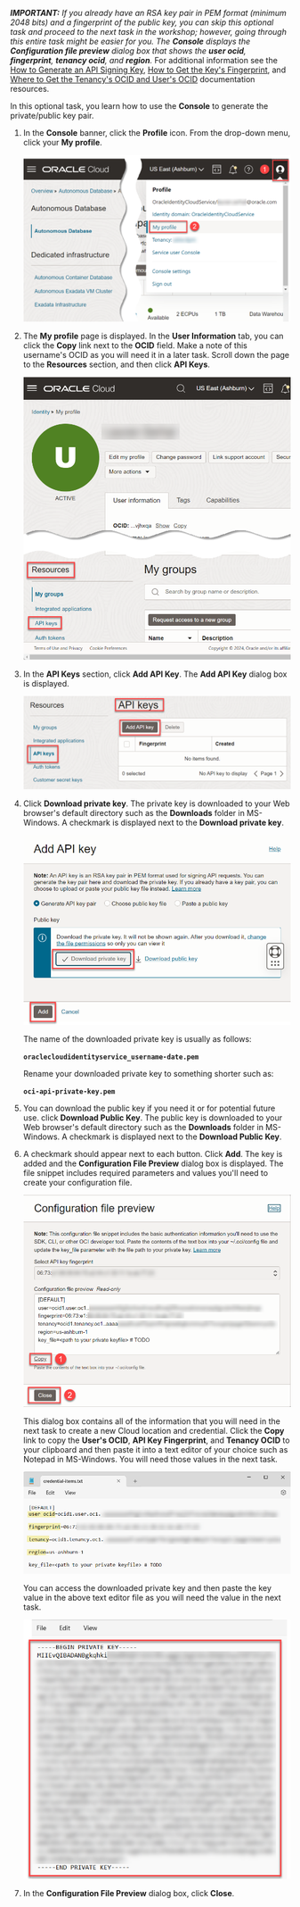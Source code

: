 <!--
    {
        "name":"Generate an RSA key pair",
        "description":"Generate an RSA key pair and get the key's values and fingerprint"
    }
-->

<!--
**Author:** Lauran K. Serhal, Consulting User Assistance Developer
**Last Updated By/Date:** Lauran Serhal, February 2024
-->

_**IMPORTANT:** If you already have an RSA key pair in PEM format (minimum 2048 bits) and a fingerprint of the public key, you can skip this optional task and proceed to the next task in the workshop; however, going through this entire task might be easier for you. The **Console** displays the **Configuration file preview** dialog box that shows the **user ocid**, **fingerprint**, **tenancy ocid**, and **region**._ For additional information see the [How to Generate an API Signing Key](https://docs.oracle.com/en-us/iaas/Content/API/Concepts/apisigningkey.htm#two), [How to Get the Key's Fingerprint](https://docs.oracle.com/en-us/iaas/Content/API/Concepts/apisigningkey.htm#four), and [Where to Get the Tenancy's OCID and User's OCID](https://docs.oracle.com/en-us/iaas/Content/API/Concepts/apisigningkey.htm#five) documentation resources.

In this optional task, you learn how to use the **Console** to generate the private/public key pair.

1. In the **Console** banner, click the **Profile** icon. From the drop-down menu, click your **My profile**.

    ![Click the person icon at the far upper right and click your username.](./images/click-my-profile.png " ")

2. The **My profile** page is displayed. In the **User Information** tab, you can click the **Copy** link next to the **OCID** field. Make a note of this username's OCID as you will need it in a later task. Scroll down the page to the **Resources** section, and then click **API Keys**.

    ![Click Auth Tokens under Resources at the bottom left.](./images/click-api-key.png " ")

3. In the **API Keys** section, click **Add API Key**. The **Add API Key** dialog box is displayed.

    ![Click Add API Key.](./images/click-add-api-key.png " ")

4. Click **Download private key**. The private key is downloaded to your Web browser's default directory such as the **Downloads** folder in MS-Windows. A checkmark is displayed next to the **Download private key**.

    ![Download private key.](./images/download-private-key.png " ")

    The name of the downloaded private key is usually as follows:

    **`oraclecloudidentityservice_username-date.pem`**

    Rename your downloaded private key to something shorter such as:

    **`oci-api-private-key.pem`**

5. You can download the public key if you need it or for potential future use. click **Download Public Key**. The public key is downloaded to your Web browser's default directory such as the **Downloads** folder in MS-Windows. A checkmark is displayed next to the **Download Public Key**.

6. A checkmark should appear next to each button. Click **Add**. The key is added and the **Configuration File Preview** dialog box is displayed. The file snippet includes required parameters and values you'll need to create your configuration file.

    ![Configuration file preview.](./images/config-file-preview.png " ")

    This dialog box contains all of the information that you will need in the next task to create a new Cloud location and credential. Click the **Copy** link to copy the **User's OCID**, **API Key Fingerprint**, and **Tenancy OCID** to your clipboard and then paste it into a text editor of your choice such as Notepad in MS-Windows. You will need those values in the next task.

    ![Credentials items.](./images/credentials-items.png " ")

    You can access the downloaded private key and then paste the key value in the above text editor file as you will need the value in the next task.

    ![Private key value.](./images/get-private-key-value.png " ")

7. In the **Configuration File Preview** dialog box, click **Close**.